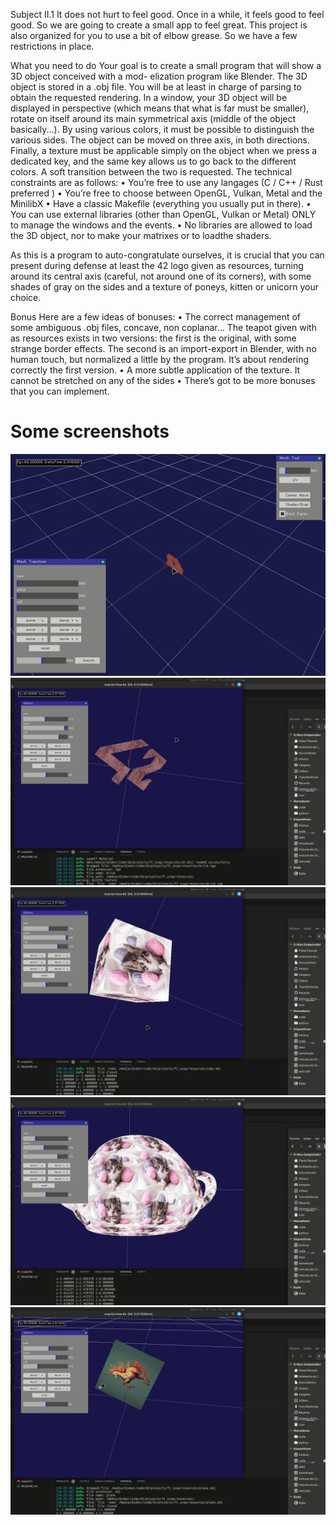Subject
II.1
It does not hurt to feel good.
Once in a while, it feels good to feel good. So we are going to create a small app to feel great.
This project is also organized for you to use a bit of elbow grease. So we have a few restrictions in place.


What you need to do
Your goal is to create a small program that will show a 3D object conceived with a mod-
elization program like Blender. The 3D object is stored in a .obj file. You will be at least
in charge of parsing to obtain the requested rendering.
In a window, your 3D object will be displayed in perspective (which means that what
is far must be smaller), rotate on itself around its main symmetrical axis (middle of the
object basically...). By using various colors, it must be possible to distinguish the various
sides. The object can be moved on three axis, in both directions.
Finally, a texture must be applicable simply on the object when we press a dedicated
key, and the same key allows us to go back to the different colors. A soft transition
between the two is requested.
The technical constraints are as follows:
• You’re free to use any langages (C / C++ / Rust preferred )
• You’re free to choose between OpenGL, Vulkan, Metal and the MinilibX
• Have a classic Makefile (everything you usually put in there).
• You can use external libraries (other than OpenGL, Vulkan or Metal) ONLY to
manage the windows and the events.
• No libraries are allowed to load the 3D object, nor to make your matrixes or to loadthe shaders.


As this is a program to auto-congratulate ourselves, it is crucial that you can present
during defense at least the 42 logo given as resources, turning around its central axis
(careful, not around one of its corners), with some shades of gray on the sides and a
texture of poneys, kitten or unicorn your choice.

Bonus
Here are a few ideas of bonuses:
• The correct management of some ambiguous .obj files, concave, non coplanar... The
teapot given with as resources exists in two versions: the first is the original, with
some strange border effects. The second is an import-export in Blender, with no
human touch, but normalized a little by the program. It’s about rendering correctly
the first version.
• A more subtle application of the texture. It cannot be stretched on any of the sides
• There’s got to be more bonuses that you can implement.


# Some screenshots
![anim](images/anim_0.gif)
![1](images/vlcsnap-2024-01-07-20h37m46s401.png)
![2](images/vlcsnap-2024-01-07-20h37m55s462.png)
![3](images/vlcsnap-2024-01-07-20h38m08s901.png)
![4](images/vlcsnap-2024-01-07-20h38m23s761.png)


